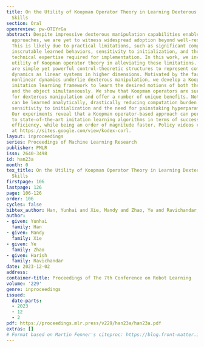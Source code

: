 ```yaml
---
title: On the Utility of Koopman Operator Theory in Learning Dexterous Manipulation
  Skills
section: Oral
openreview: pw-OTIYrGa
abstract: Despite impressive dexterous manipulation capabilities enabled by learning-based
  approaches, we are yet to witness widespread adoption beyond well-resourced laboratories.
  This is likely due to practical limitations, such as significant computational burden,
  inscrutable learned behaviors, sensitivity to initialization, and the considerable
  technical expertise required for implementation. In this work, we investigate the
  utility of Koopman operator theory in alleviating these limitations. Koopman operators
  are simple yet powerful control-theoretic structures to represent complex nonlinear
  dynamics as linear systems in higher dimensions. Motivated by the fact that complex
  nonlinear dynamics underlie dexterous manipulation, we develop a Koopman operator-based
  imitation learning framework to learn the desired motions of both the robotic hand
  and the object simultaneously. We show that Koopman operators are surprisingly effective
  for dexterous manipulation and offer a number of unique benefits. Notably, policies
  can be learned analytically, drastically reducing computation burden and eliminating
  sensitivity to initialization and the need for painstaking hyperparameter optimization.
  Our experiments reveal that a Koopman operator-based approach can perform comparably
  to state-of-the-art imitation learning algorithms in terms of success rate and sample
  efficiency, while being an order of magnitude faster. Policy videos can be viewed
  at https://sites.google.com/view/kodex-corl.
layout: inproceedings
series: Proceedings of Machine Learning Research
publisher: PMLR
issn: 2640-3498
id: han23a
month: 0
tex_title: On the Utility of Koopman Operator Theory in Learning Dexterous Manipulation
  Skills
firstpage: 106
lastpage: 126
page: 106-126
order: 106
cycles: false
bibtex_author: Han, Yunhai and Xie, Mandy and Zhao, Ye and Ravichandar, Harish
author:
- given: Yunhai
  family: Han
- given: Mandy
  family: Xie
- given: Ye
  family: Zhao
- given: Harish
  family: Ravichandar
date: 2023-12-02
address:
container-title: Proceedings of The 7th Conference on Robot Learning
volume: '229'
genre: inproceedings
issued:
  date-parts:
  - 2023
  - 12
  - 2
pdf: https://proceedings.mlr.press/v229/han23a/han23a.pdf
extras: []
# Format based on Martin Fenner's citeproc: https://blog.front-matter.io/posts/citeproc-yaml-for-bibliographies/
---
```

